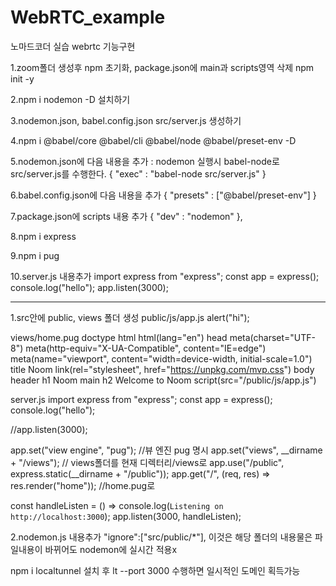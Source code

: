 # WebRTC_example
노마드코더 실습 webrtc 기능구현

1.zoom폴더 생성후 npm 초기화, package.json에 main과 scripts영역 삭제
npm init -y


2.npm i nodemon -D 설치하기

3.nodemon.json, babel.config.json src/server.js 생성하기

4.npm i @babel/core @babel/cli @babel/node @babel/preset-env -D

5.nodemon.json에 다음 내용을 추가 : nodemon 실행시 babel-node로 src/server.js를 수행한다.
{
    "exec" : "babel-node src/server.js"
}

6.babel.config.json에 다음 내용을 추가
{
    "presets" : ["@babel/preset-env"]
}

7.package.json에 scripts 내용 추가
{
    "dev" : "nodemon"
},

8.npm i express 

9.npm i pug

10.server.js 내용추가
import express from "express";
const app = express();
console.log("hello");
app.listen(3000);

---------------------------------------------

1.src안에 public, views 폴더 생성 
public/js/app.js
alert("hi");


views/home.pug
doctype html
html(lang="en")
    head
        meta(charset="UTF-8")
        meta(http-equiv="X-UA-Compatible", content="IE=edge")
        meta(name="viewport", content="width=device-width, initial-scale=1.0")
        title Noom
        link(rel="stylesheet", href="https://unpkg.com/mvp.css")
    body
        header
            h1 Noom
        main
            h2 Welcome to Noom
        script(src="/public/js/app.js") 

server.js
import express from "express";
const app = express();
console.log("hello");

//app.listen(3000);

app.set("view engine", "pug"); //뷰 엔진 pug 명시
app.set("views", __dirname + "/views"); // views폴더를 현재 디렉터리/views로
app.use("/public", express.static(__dirname + "/public"));
app.get("/", (req, res) => res.render("home")); //home.pug로 

const handleListen = () => console.log(`Listening on http://localhost:3000`);
app.listen(3000, handleListen);

2.nodemon.js 내용추가
"ignore":["src/public/*"], 
이것은 해당 폴더의 내용물은 파일내용이 바뀌어도 nodemon에 실시간 적용x



npm i localtunnel 설치 후 lt --port 3000 수행하면 일시적인 도메인 획득가능
